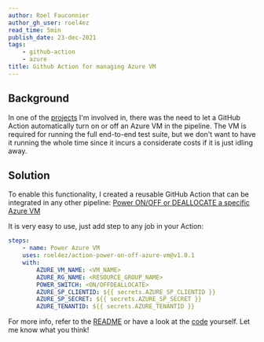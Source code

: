 ```yaml
---
author: Roel Fauconnier
author_gh_user: roel4ez
read_time: 5min
publish_date: 23-dec-2021
tags:
    - github-action
    - azure
title: Github Action for managing Azure VM
---
```


## Background

In one of the [projects](https://github.com/Azure/iotedge-lorawan-starterkit)
I'm involved in, there was the need to let a GitHub Action automatically turn on
or off an Azure VM in the pipeline. The VM is required for running the full
end-to-end test suite, but we don't want to have it running the whole time since
it incurs a considerate costs if it is just idling away.

## Solution

To enable this functionality, I created a reusable GitHub Action that can be
integrated in any other pipeline: [Power ON/OFF or DEALLOCATE a specific Azure VM](https://github.com/marketplace/actions/power-on-off-or-deallocate-a-specific-azure-vm)

It is very easy to use, just add step to any job in your Action:

```yaml
steps:
    - name: Power Azure VM
    uses: roel4ez/action-power-on-off-azure-vm@v1.0.1
    with:
        AZURE_VM_NAME: <VM_NAME>
        AZURE_RG_NAME: <RESOURCE_GROUP_NAME>
        POWER_SWITCH: <ON/OFFDEALLOCATE>
        AZURE_SP_CLIENTID: ${{ secrets.AZURE_SP_CLIENTID }}
        AZURE_SP_SECRET: ${{ secrets.AZURE_SP_SECRET }}
        AZURE_TENANTID: ${{ secrets.AZURE_TENANTID }}
```

For more info, refer to the [README](https://github.com/marketplace/actions/power-on-off-or-deallocate-a-specific-azure-vm) or have a look at the [code](https://github.com/roel4ez/action-power-on-off-azure-vm) yourself.
Let me know what you think!
